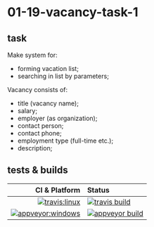 # 01-19-vacancy-task-1

## task

Make system for:

- forming vacation list;
- searching in list by parameters;

Vacancy consists of:

- title (vacancy name);
- salary;
- employer (as organization);
- contact person;
- contact phone;
- employment type (full-time etc.);
- description;

## tests & builds

| CI & Platform | Status |
| ------------: | :----- |
| [![travis:linux](https://img.shields.io/badge/travis-ubuntu-blue.svg?longCache=true&style=for-the-badge)](https://travis-ci.com/) | [![travis build](https://img.shields.io/travis/com/allan-walpy/01-19-vacancy-task-1.svg?style=for-the-badge)](https://travis-ci.com/allan-walpy/01-19-vacancy-task-1) |
| [![appveyor:windows](https://img.shields.io/badge/appveyor-windows-blue.svg?longCache=true&style=for-the-badge)](https://ci.appveyor.com/) | [![appveyor build](https://img.shields.io/appveyor/ci/allan-walpy/01-19-vacancy-task-1.svg?style=for-the-badge)](https://ci.appveyor.com/project/allan-walpy/01-19-vacancy-task-1) |